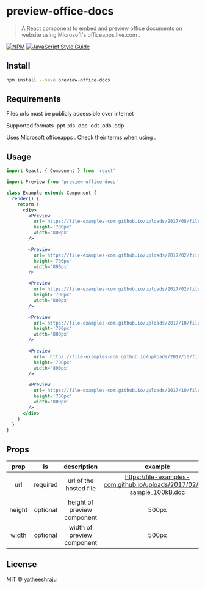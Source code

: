 # preview-office-docs

> A React component to embed and preview office documents on website using Microsoft's officeapps.live.com .

[![NPM](https://img.shields.io/npm/v/preview-office-docs.svg)](https://www.npmjs.com/package/preview-office-docs) [![JavaScript Style Guide](https://img.shields.io/badge/code_style-standard-brightgreen.svg)](https://standardjs.com)

## Install

```bash
npm install --save preview-office-docs
```

## Requirements

Files urls must be publicly accessible over internet

Supported formats .ppt .xls .doc .odt .ods .odp

Uses Microsoft officeapps . Check their terms when using .

## Usage

```jsx
import React, { Component } from 'react'

import Preview from 'preview-office-docs'

class Example extends Component {
  render() {
    return (
      <div>
        <Preview
          url='https://file-examples-com.github.io/uploads/2017/08/file_example_PPT_250kB.ppt'
          height='700px'
          width='800px'
        />

        <Preview
          url='https://file-examples-com.github.io/uploads/2017/02/file_example_XLS_10.xls'
          height='700px'
          width='800px'
        />

        <Preview
          url='https://file-examples-com.github.io/uploads/2017/02/file-sample_100kB.doc'
          height='700px'
          width='800px'
        />

        <Preview
          url='https://file-examples-com.github.io/uploads/2017/10/file-sample_100kB.odt'
          height='700px'
          width='800px'
        />

        <Preview
          url=' https://file-examples-com.github.io/uploads/2017/10/file_example_ODS_10.ods'
          height='700px'
          width='800px'
        />

        <Preview
          url='https://file-examples-com.github.io/uploads/2017/10/file_example_ODP_200kB.odp'
          height='700px'
          width='800px'
        />
      </div>
    )
  }
}
```
## Props



|  prop  |    is    |         description         |                                  example                                  |
| :----: | :------: | :-------------------------: | :-----------------------------------------------------------------------: |
|  url   | required |   url of the hosted file    | https://file-examples-com.github.io/uploads/2017/02/file-sample_100kB.doc |
| height | optional | height of preview component |                                   500px                                   |
| width  | optional | width of preview component  |                                   500px                                   |



## License

MIT © [yatheeshraju](https://github.com/yatheeshraju)